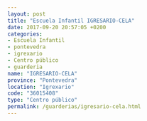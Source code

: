 ```yaml
---
layout: post
title: "Escuela Infantil IGRESARIO-CELA"
date: 2017-09-20 20:57:05 +0200
categories:
- Escuela Infantil
- pontevedra
- igrexario
- Centro público
- guarderia
name: "IGRESARIO-CELA"
province: "Pontevedra"
location: "Igrexario"
code: "36015408"
type: "Centro público"
permalink: /guarderias/igresario-cela.html
---
```

